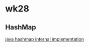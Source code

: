 # wk28


## HashMap

[java hashmap internal implementation](https://medium.com/@mr.anmolsehgal/java-hashmap-internal-implementation-21597e1efec3)